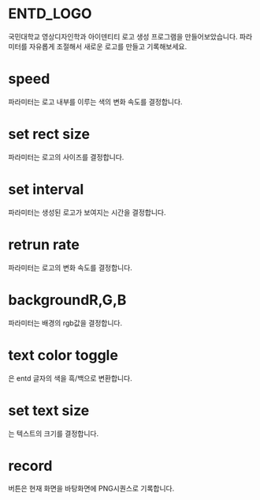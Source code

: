 # ENTD_LOGO
국민대학교 영상디자인학과 아이덴티티 로고 생성 프로그램을 만들어보았습니다. 
파라미터를 자유롭게 조절해서 새로운 로고를 만들고 기록해보세요.

# speed
파라미터는 로고 내부를 이루는 색의 변화 속도를 결정합니다.

# set rect size 
파라미터는 로고의 사이즈를 결정합니다.

# set interval 
파라미터는 생성된 로고가 보여지는 시간을 결정합니다.

# retrun rate
파라미터는 로고의 변화 속도를 결정합니다.

# backgroundR,G,B 
파라미터는 배경의 rgb값을 결정합니다.

# text color toggle 
은 entd 글자의 색을 흑/백으로 변환합니다.

# set text size 
는 텍스트의 크기를 결정합니다.

# record 
버튼은 현재 화면을 바탕화면에 PNG시퀀스로 기록합니다.

